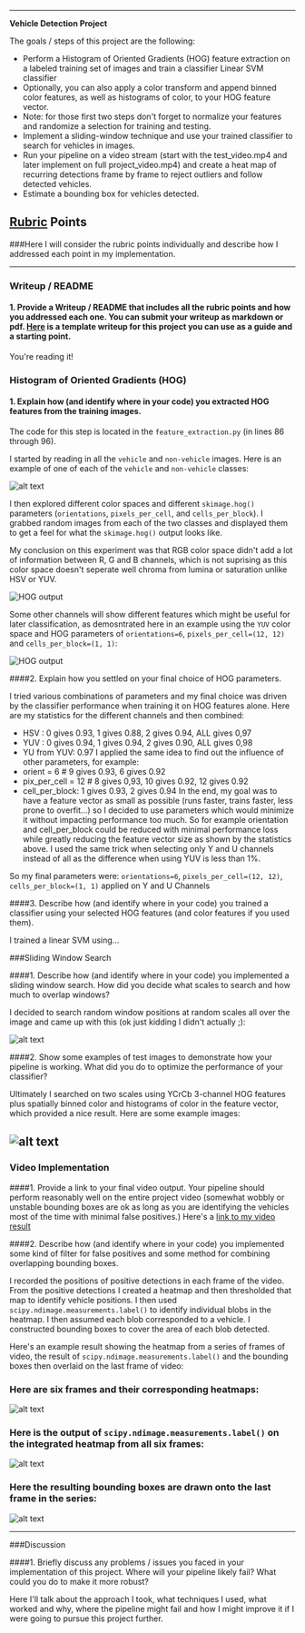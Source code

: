 

---

**Vehicle Detection Project**

The goals / steps of this project are the following:

* Perform a Histogram of Oriented Gradients (HOG) feature extraction on a labeled training set of images and train a classifier Linear SVM classifier
* Optionally, you can also apply a color transform and append binned color features, as well as histograms of color, to your HOG feature vector. 
* Note: for those first two steps don't forget to normalize your features and randomize a selection for training and testing.
* Implement a sliding-window technique and use your trained classifier to search for vehicles in images.
* Run your pipeline on a video stream (start with the test_video.mp4 and later implement on full project_video.mp4) and create a heat map of recurring detections frame by frame to reject outliers and follow detected vehicles.
* Estimate a bounding box for vehicles detected.

[//]: # (Image References)
[image1]: ./examples/car_not_car.png
[image2]: ./examples/HOG_example.jpg
[image3]: ./examples/sliding_windows.jpg
[image4]: ./examples/sliding_window.jpg
[image5]: ./examples/bboxes_and_heat.png
[image6]: ./examples/labels_map.png
[image7]: ./examples/output_bboxes.png
[video1]: ./project_video.mp4

[hog]: ./output_images/hog_rgb.png
[hog_yuv]: ./output_images/hog_yuv.png

## [Rubric](https://review.udacity.com/#!/rubrics/513/view) Points
###Here I will consider the rubric points individually and describe how I addressed each point in my implementation.  

---
### Writeup / README

#### 1. Provide a Writeup / README that includes all the rubric points and how you addressed each one.  You can submit your writeup as markdown or pdf.  [Here](https://github.com/udacity/CarND-Vehicle-Detection/blob/master/writeup_template.md) is a template writeup for this project you can use as a guide and a starting point.  

You're reading it!

### Histogram of Oriented Gradients (HOG)

#### 1. Explain how (and identify where in your code) you extracted HOG features from the training images.

The code for this step is located in the `feature_extraction.py` (in lines 86 through 96).  

I started by reading in all the `vehicle` and `non-vehicle` images.  Here is an example of one of each of the `vehicle` and `non-vehicle` classes:

![alt text][image1]

I then explored different color spaces and different `skimage.hog()` parameters (`orientations`, `pixels_per_cell`, and `cells_per_block`).  I grabbed random images from each of the two classes and displayed them to get a feel for what the `skimage.hog()` output looks like.

My conclusion on this experiment was that RGB color space didn't add a lot of information between R, G and B channels, which is not suprising as this color space doesn't seperate well chroma from lumina or saturation unlike HSV or YUV. 

![HOG output][hog]

Some other channels will show different features which might be useful for later classification, as demosntrated here in an example using the `YUV` color space and HOG parameters of `orientations=6`, `pixels_per_cell=(12, 12)` and `cells_per_block=(1, 1)`:

![HOG output][hog_yuv]

####2. Explain how you settled on your final choice of HOG parameters.

I tried various combinations of parameters and my final choice was driven by the classifier performance when training it on HOG features alone. Here are my statistics for the different channels and then combined:
- HSV : 0 gives 0.93, 1 gives 0.88, 2 gives 0.94, ALL gives 0,97
- YUV : 0 gives 0.94, 1 gives 0.94, 2 gives 0.90, ALL gives 0,98
- YU from YUV: 0.97
I applied the same idea to find out the influence of other parameters, for example:  
- orient = 6 # 9 gives 0.93, 6 gives 0.92
- pix_per_cell = 12 # 8 gives 0,93, 10 gives 0.92, 12 gives 0.92
- cell_per_block: 1 gives 0.93, 2 gives 0.94
In the end, my goal was to have a feature vector as small as possible (runs faster, trains faster, less prone to overfit...) so I decided to use parameters which would minimize it without impacting performance too much. So for example orientation and cell_per_block could be reduced with minimal performance loss while greatly reducing the feature vector size as shown by the statistics above.
I used the same trick when selecting only Y and U channels instead of all as the difference when using YUV is less than 1%.

So my final parameters were: `orientations=6`, `pixels_per_cell=(12, 12)`, `cells_per_block=(1, 1)` applied on Y and U Channels


####3. Describe how (and identify where in your code) you trained a classifier using your selected HOG features (and color features if you used them).

I trained a linear SVM using...

###Sliding Window Search

####1. Describe how (and identify where in your code) you implemented a sliding window search.  How did you decide what scales to search and how much to overlap windows?

I decided to search random window positions at random scales all over the image and came up with this (ok just kidding I didn't actually ;):

![alt text][image3]

####2. Show some examples of test images to demonstrate how your pipeline is working.  What did you do to optimize the performance of your classifier?

Ultimately I searched on two scales using YCrCb 3-channel HOG features plus spatially binned color and histograms of color in the feature vector, which provided a nice result.  Here are some example images:

![alt text][image4]
---

### Video Implementation

####1. Provide a link to your final video output.  Your pipeline should perform reasonably well on the entire project video (somewhat wobbly or unstable bounding boxes are ok as long as you are identifying the vehicles most of the time with minimal false positives.)
Here's a [link to my video result](./project_video.mp4)


####2. Describe how (and identify where in your code) you implemented some kind of filter for false positives and some method for combining overlapping bounding boxes.

I recorded the positions of positive detections in each frame of the video.  From the positive detections I created a heatmap and then thresholded that map to identify vehicle positions.  I then used `scipy.ndimage.measurements.label()` to identify individual blobs in the heatmap.  I then assumed each blob corresponded to a vehicle.  I constructed bounding boxes to cover the area of each blob detected.  

Here's an example result showing the heatmap from a series of frames of video, the result of `scipy.ndimage.measurements.label()` and the bounding boxes then overlaid on the last frame of video:

### Here are six frames and their corresponding heatmaps:

![alt text][image5]

### Here is the output of `scipy.ndimage.measurements.label()` on the integrated heatmap from all six frames:
![alt text][image6]

### Here the resulting bounding boxes are drawn onto the last frame in the series:
![alt text][image7]



---

###Discussion

####1. Briefly discuss any problems / issues you faced in your implementation of this project.  Where will your pipeline likely fail?  What could you do to make it more robust?

Here I'll talk about the approach I took, what techniques I used, what worked and why, where the pipeline might fail and how I might improve it if I were going to pursue this project further.  

